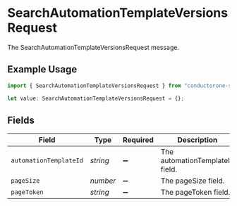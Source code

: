# SearchAutomationTemplateVersionsRequest

The SearchAutomationTemplateVersionsRequest message.

## Example Usage

```typescript
import { SearchAutomationTemplateVersionsRequest } from "conductorone-sdk-typescript/sdk/models/shared";

let value: SearchAutomationTemplateVersionsRequest = {};
```

## Fields

| Field                           | Type                            | Required                        | Description                     |
| ------------------------------- | ------------------------------- | ------------------------------- | ------------------------------- |
| `automationTemplateId`          | *string*                        | :heavy_minus_sign:              | The automationTemplateId field. |
| `pageSize`                      | *number*                        | :heavy_minus_sign:              | The pageSize field.             |
| `pageToken`                     | *string*                        | :heavy_minus_sign:              | The pageToken field.            |